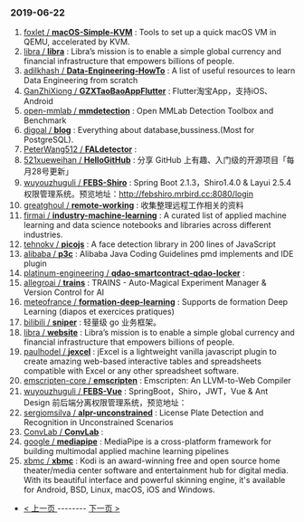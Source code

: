 ### 2019-06-22 
1. [foxlet / **macOS-Simple-KVM**](https://github.com/foxlet/macOS-Simple-KVM) : Tools to set up a quick macOS VM in QEMU, accelerated by KVM.
1. [libra / **libra**](https://github.com/libra/libra) : Libra’s mission is to enable a simple global currency and financial infrastructure that empowers billions of people.
1. [adilkhash / **Data-Engineering-HowTo**](https://github.com/adilkhash/Data-Engineering-HowTo) : A list of useful resources to learn Data Engineering from scratch
1. [GanZhiXiong / **GZXTaoBaoAppFlutter**](https://github.com/GanZhiXiong/GZXTaoBaoAppFlutter) : Flutter淘宝App，支持iOS、Android
1. [open-mmlab / **mmdetection**](https://github.com/open-mmlab/mmdetection) : Open MMLab Detection Toolbox and Benchmark
1. [digoal / **blog**](https://github.com/digoal/blog) : Everything about database,bussiness.(Most for PostgreSQL).
1. [PeterWang512 / **FALdetector**](https://github.com/PeterWang512/FALdetector) : 
1. [521xueweihan / **HelloGitHub**](https://github.com/521xueweihan/HelloGitHub) : 分享 GitHub 上有趣、入门级的开源项目「每月28号更新」
1. [wuyouzhuguli / **FEBS-Shiro**](https://github.com/wuyouzhuguli/FEBS-Shiro) : Spring Boot 2.1.3，Shiro1.4.0 & Layui 2.5.4 权限管理系统。预览地址：http://febshiro.mrbird.cc:8080/login
1. [greatghoul / **remote-working**](https://github.com/greatghoul/remote-working) : 收集整理远程工作相关的资料
1. [firmai / **industry-machine-learning**](https://github.com/firmai/industry-machine-learning) : A curated list of applied machine learning and data science notebooks and libraries across different industries.
1. [tehnokv / **picojs**](https://github.com/tehnokv/picojs) : A face detection library in 200 lines of JavaScript
1. [alibaba / **p3c**](https://github.com/alibaba/p3c) : Alibaba Java Coding Guidelines pmd implements and IDE plugin
1. [platinum-engineering / **qdao-smartcontract-qdao-locker**](https://github.com/platinum-engineering/qdao-smartcontract-qdao-locker) : 
1. [allegroai / **trains**](https://github.com/allegroai/trains) : TRAINS - Auto-Magical Experiment Manager & Version Control for AI
1. [meteofrance / **formation-deep-learning**](https://github.com/meteofrance/formation-deep-learning) : Supports de formation Deep Learning (diapos et exercices pratiques)
1. [bilibili / **sniper**](https://github.com/bilibili/sniper) : 轻量级 go 业务框架。
1. [libra / **website**](https://github.com/libra/website) : Libra’s mission is to enable a simple global currency and financial infrastructure that empowers billions of people.
1. [paulhodel / **jexcel**](https://github.com/paulhodel/jexcel) : jExcel is a lightweight vanilla javascript plugin to create amazing web-based interactive tables and spreadsheets compatible with Excel or any other spreadsheet software.
1. [emscripten-core / **emscripten**](https://github.com/emscripten-core/emscripten) : Emscripten: An LLVM-to-Web Compiler
1. [wuyouzhuguli / **FEBS-Vue**](https://github.com/wuyouzhuguli/FEBS-Vue) : SpringBoot，Shiro，JWT，Vue & Ant Design 前后端分离权限管理系统，预览地址：
1. [sergiomsilva / **alpr-unconstrained**](https://github.com/sergiomsilva/alpr-unconstrained) : License Plate Detection and Recognition in Unconstrained Scenarios
1. [ConvLab / **ConvLab**](https://github.com/ConvLab/ConvLab) : 
1. [google / **mediapipe**](https://github.com/google/mediapipe) : MediaPipe is a cross-platform framework for building multimodal applied machine learning pipelines
1. [xbmc / **xbmc**](https://github.com/xbmc/xbmc) : Kodi is an award-winning free and open source home theater/media center software and entertainment hub for digital media. With its beautiful interface and powerful skinning engine, it's available for Android, BSD, Linux, macOS, iOS and Windows. 

- [ < 上一页 ](https://github.com/able8/github-trending-daily-record/blob/master/2019-06-21.md) -------- [ 下一页 > ](https://github.com/able8/github-trending-daily-record/blob/master/2019-06-23.md)